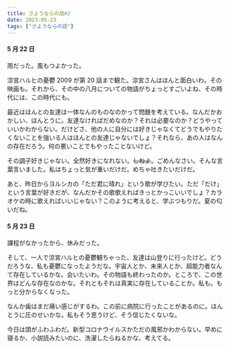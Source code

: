 ```yaml
---
title: さようならの話#2
date: 2023-05-23
tags: ["さようならの話"]
---
```


#### 5 月 22 日

雨だった。風もつよかった。

涼宮ハルヒの憂鬱 2009 が第 20 話まで観た。涼宮さんはほんと面白いわ。その映画も。それから、その中の八月についての物語がちょっとすごいよね、その時代には、この時代にも。

最近はほんとの友達は一体なんのものなのかって問題を考えている。なんだかおかしい、ほんとうに。友達なければだめなのか？それは必要なのか？どうやっていいかわからない。だけどさ、他の人に自分には好きじゃなくてどうでもやりたくないことを強いる人はほんとの友達じゃないでしょ？それなら、あの人はなんの存在だろう。何の悪いことでもやったことないけど。

その調子好きじゃない。全然好きになれない。~~しねよ~~。ごめんなさい。そんな言葉言いました。私はちょっと気が重いだけだ。めちゃ吐きたいだけだ。

あと、昨日からヨルシカの「ただ君に晴れ」という歌が学びたい。ただ「だけ」という言葉が好きだが、なんだかその歌歌えればきっとかっこいいでしょ？カラオケの時に歌えればいいじゃない？このように考えると、学ぶつもりだ。夏の匂いだね。

#### 5 月 23 日

課程がなかったから、休みだった。

そして、一人で涼宮ハルヒの憂鬱観ちゃった、友達は山登りに行ったけど。どうだろうな、私も憂鬱になったようだな。宇宙人とか、未来人とか、超能力者なんて存在しているかな。会いたいわ。その物語も終わったのか。ところで、この世界はどんな存在なのかな。それともそれは真実に存在していることか。私も。もっと分からなくなった。

なんか歯はまだ痛い感じがするわ。この前に病院に行ったことがあるのに。ほんとうに圧のせいかな。私もそう思うけど、そう信じたくないな。

今日は頭がふわふわだ。新型コロナウイルスかただの風邪かわからない。早めに寝るか、小説読みたいのに、洗濯したらねるかな、考えてる。

